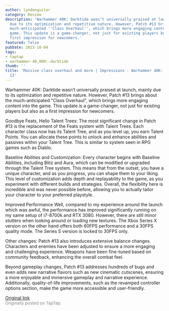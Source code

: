 ```yaml
---
author: lyndonguitar
category: Review
description: 'Warhammer 40K: Darktide wasn’t universally praised at launch, mainly
  due to its optimization and repetitive nature. However, Patch #13 brings about the
  much-anticipated ''Class Overhaul'', which brings more engaging content into the
  game. This update is a game-changer, not just for existing players but also as a
  first impression for newcomers.'
featured: false
pubDate: 2023-10-04
tags:
- taptap
- warhammer-40,000:-darktide
thumb: ''
title: 'Massive class overhaul and more | Impressions - Warhammer 40K: Darktide Patch
  13'
---
```


Warhammer 40K: Darktide wasn’t universally praised at launch, mainly due to its optimization and repetitive nature. However, Patch #13 brings about the much-anticipated "Class Overhaul", which brings more engaging content into the game. This update is a game-changer, not just for existing players but also as a first impression for newcomers.

Goodbye Feats, Hello Talent Trees:
The most significant change in Patch #13 is the replacement of the Feats system with Talent Trees. Each character class now has its Talent Tree, and as you level up, you earn Talent Points. You can allocate these points to unlock and enhance abilities and passives within your Talent Tree. This is similar to system seen in RPG games such as Diablo.

Baseline Abilities and Customization:
Every character begins with Baseline Abilities, including Blitz and Aura, which can be modified or upgraded through the Talent Tree system. This means that from the outset, you have a unique character, and as you progress, you can shape them to your liking. This level of customization adds depth and replayability to the game, as you experiment with different builds and strategies. Overall, the flexibility here is incredible and was never possible before, allowing you to actually tailor your character to your preferred playstyle.

Improved Performance
Well, compared to my experience around the launch which was awful, the performance has improved significantly running on my same setup of i7-8700k and RTX 3080. However, there are still minor stutters when looking around or loading new textures. The Xbox Series X version on the other hand offers both 60FPS performance and a 30FPS quality mode. The Series S version is locked to 30FPS only.

Other changes:
Patch #13 also introduces extensive balance changes. Characters and enemies have been adjusted to ensure a more engaging and challenging experience. Weapons have been fine-tuned based on community feedback, enhancing the overall combat feel.

Beyond gameplay changes, Patch #13 addresses hundreds of bugs and even adds new narrative flavors such as new cinematic cutscenes, ensuring a more enjoyable and immersive gameplay and narrative experience. Additionally, quality-of-life improvements, such as the revamped controller options section, make the game more accessible and user-friendly.

[Original link](https://www.taptap.io/post/6390262)<br><span style="font-size: 0.95em; color: #888;">Originally posted on TapTap.</span>